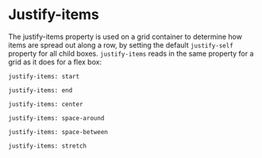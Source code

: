 # Justify-items

The justify-items property is used on a grid container to determine how items are spread out along a row, by setting the default `justify-self` property for all child boxes. `justify-items` reads in the same property for a grid as it does for a flex box:

`justify-items: start`

`justify-items: end`

`justify-items: center`

`justify-items: space-around`

`justify-items: space-between`

`justify-items: stretch`


